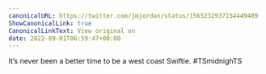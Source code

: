 ```yaml
---
canonicalURL: https://twitter.com/jmjordan/status/1565232937154449409
ShowCanonicalLink: true
CanonicalLinkText: View original on
date: 2022-09-01T06:59:47+00:00
---
```

It’s never been a better time to be a west coast Swiftie. #TSmidnighTS